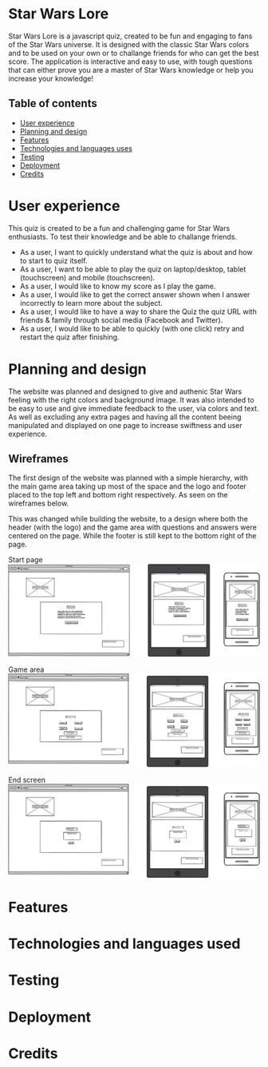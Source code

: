 # Star Wars Lore
Star Wars Lore is a javascript quiz, created to be fun and engaging to fans of the Star Wars universe. It is designed with the classic Star Wars colors and to be used on your own or to challange friends for who can get the best score. The application is interactive and easy to use, with tough questions that can either prove you are a master of Star Wars knowledge or help you increase your knowledge! 

## Table of contents

- [User experience](#user-experience)
- [Planning and design](#planning-and-design)
- [Features](#features)
- [Technologies and languages uses](#technologies-and-languages-used)
- [Testing](#testing)
- [Deployment](#deployment)
- [Credits](#credits)

# User experience

This quiz is created to be a fun and challenging game for Star Wars enthusiasts. To test their knowledge and be able to challange friends. 

- As a user, I want to quickly understand what the quiz is about and how to start to quiz itself.
- As a user, I want to be able to play the quiz on laptop/desktop, tablet (touchscreen) and mobile (touchscreen).
- As a user, I would like to know my score as I play the game.
- As a user, I would like to get the correct answer shown when I answer incorrectly to learn more about the subject.
- As a user, I would like to have a way to share the Quiz the quiz URL with friends & family through social media (Facebook and Twitter).
- As a user, I would like to be able to quickly (with one click) retry and restart the quiz after finishing. 

# Planning and design

The website was planned and designed to give and authenic Star Wars feeling with the right colors and background image. It was also intended to be easy to use and give immediate feedback to the user, via colors and text. As well as excluding any extra pages and having all the content beeing manipulated and displayed on one page to increase swiftness and user experience. 

## Wireframes 

The first design of the website was planned with a simple hierarchy, with the main game area taking up most of the space and the logo and footer placed to the top left and bottom right respectively. As seen on the wireframes below. 

This was changed while building the website, to a design where both the header (with the logo) and the game area with questions and answers were centered on the page. While the footer is still kept to the bottom right of the page.

Start page ![wireframe start page](documentation/wireframes/Trivia%20quiz.png)

Game area ![wireframe game area](documentation/wireframes/Quiz%20page.png)

End screen ![wireframe end screen](documentation/wireframes/End%20page.png)

# Features 

# Technologies and languages used

# Testing

# Deployment

# Credits